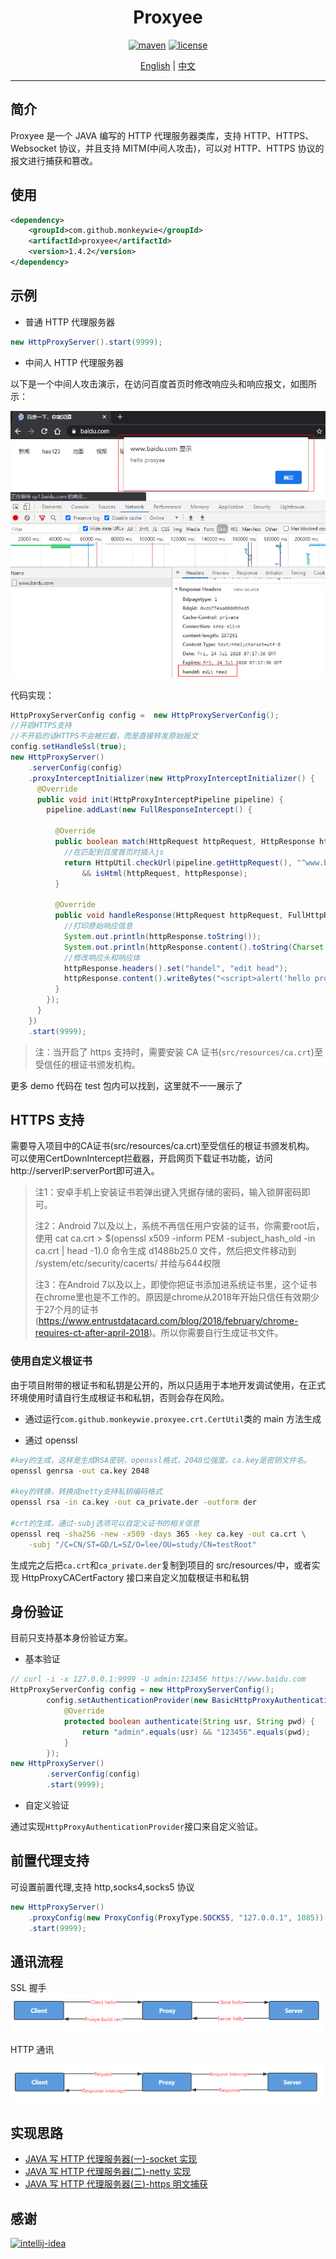 <div align="center">
  <h1>Proxyee</h1>
  <p>
  
  [![maven](https://img.shields.io/maven-central/v/com.github.monkeywie/proxyee.svg)](https://search.maven.org/search?q=com.github.monkeywie)
  [![license](https://img.shields.io/github/license/monkeywie/proxyee.svg)](https://opensource.org/licenses/MIT)

  </p>
  <p>

  [English](/README.md) | [中文](/README_zh-CN.md)

  </p>
</div>

---

## 简介

Proxyee 是一个 JAVA 编写的 HTTP 代理服务器类库，支持 HTTP、HTTPS、Websocket 协议，并且支持 MITM(中间人攻击)，可以对 HTTP、HTTPS 协议的报文进行捕获和篡改。

## 使用

```xml
<dependency>
    <groupId>com.github.monkeywie</groupId>
    <artifactId>proxyee</artifactId>
    <version>1.4.2</version>
</dependency>
```

## 示例

- 普通 HTTP 代理服务器

```java
new HttpProxyServer().start(9999);
```

- 中间人 HTTP 代理服务器

以下是一个中间人攻击演示，在访问百度首页时修改响应头和响应报文，如图所示：

![20200724152245](https://raw.githubusercontent.com/monkeyWie/pic-bed/master/proxyee/20200724152245.png)

代码实现：

```java
HttpProxyServerConfig config =  new HttpProxyServerConfig();
//开启HTTPS支持
//不开启的话HTTPS不会被拦截，而是直接转发原始报文
config.setHandleSsl(true);
new HttpProxyServer()
    .serverConfig(config)
    .proxyInterceptInitializer(new HttpProxyInterceptInitializer() {
      @Override
      public void init(HttpProxyInterceptPipeline pipeline) {
        pipeline.addLast(new FullResponseIntercept() {

          @Override
          public boolean match(HttpRequest httpRequest, HttpResponse httpResponse, HttpProxyInterceptPipeline pipeline) {
            //在匹配到百度首页时插入js
            return HttpUtil.checkUrl(pipeline.getHttpRequest(), "^www.baidu.com$")
                && isHtml(httpRequest, httpResponse);
          }

          @Override
          public void handleResponse(HttpRequest httpRequest, FullHttpResponse httpResponse, HttpProxyInterceptPipeline pipeline) {
            //打印原始响应信息
            System.out.println(httpResponse.toString());
            System.out.println(httpResponse.content().toString(Charset.defaultCharset()));
            //修改响应头和响应体
            httpResponse.headers().set("handel", "edit head");
            httpResponse.content().writeBytes("<script>alert('hello proxyee')</script>".getBytes());
          }
        });
      }
    })
    .start(9999);
```

> 注：当开启了 https 支持时，需要安装 CA 证书(`src/resources/ca.crt`)至受信任的根证书颁发机构。

更多 demo 代码在 test 包内可以找到，这里就不一一展示了

## HTTPS 支持

需要导入项目中的CA证书(src/resources/ca.crt)至受信任的根证书颁发机构。
可以使用CertDownIntercept拦截器，开启网页下载证书功能，访问http://serverIP:serverPort即可进入。

> 注1：安卓手机上安装证书若弹出键入凭据存储的密码，输入锁屏密码即可。
> 
> 注2：Android 7以及以上，系统不再信任用户安装的证书，你需要root后，使用
> cat ca.crt > $(openssl x509 -inform PEM -subject_hash_old -in ca.crt  | head -1).0
> 命令生成 d1488b25.0 文件，然后把文件移动到
> /system/etc/security/cacerts/
> 并给与644权限
> 
> 注3：在Android 7以及以上，即使你把证书添加进系统证书里，这个证书在chrome里也是不工作的。原因是chrome从2018年开始只信任有效期少于27个月的证书(https://www.entrustdatacard.com/blog/2018/february/chrome-requires-ct-after-april-2018)。所以你需要自行生成证书文件。

### 使用自定义根证书

由于项目附带的根证书和私钥是公开的，所以只适用于本地开发调试使用，在正式环境使用时请自行生成根证书和私钥，否则会存在风险。

- 通过运行`com.github.monkeywie.proxyee.crt.CertUtil`类的 main 方法生成

- 通过 openssl

```sh
#key的生成，这样是生成RSA密钥，openssl格式，2048位强度。ca.key是密钥文件名。
openssl genrsa -out ca.key 2048

#key的转换，转换成netty支持私钥编码格式
openssl rsa -in ca.key -out ca_private.der -outform der

#crt的生成，通过-subj选项可以自定义证书的相关信息
openssl req -sha256 -new -x509 -days 365 -key ca.key -out ca.crt \
    -subj "/C=CN/ST=GD/L=SZ/O=lee/OU=study/CN=testRoot"
```

生成完之后把`ca.crt`和`ca_private.der`复制到项目的 src/resources/中，或者实现 HttpProxyCACertFactory 接口来自定义加载根证书和私钥

## 身份验证

目前只支持基本身份验证方案。

- 基本验证

```java
// curl -i -x 127.0.0.1:9999 -U admin:123456 https://www.baidu.com
HttpProxyServerConfig config = new HttpProxyServerConfig();
        config.setAuthenticationProvider(new BasicHttpProxyAuthenticationProvider() {
            @Override
            protected boolean authenticate(String usr, String pwd) {
                return "admin".equals(usr) && "123456".equals(pwd);
            }
        });
new HttpProxyServer()
        .serverConfig(config)
        .start(9999);
```

- 自定义验证

通过实现`HttpProxyAuthenticationProvider`接口来自定义验证。

## 前置代理支持

可设置前置代理,支持 http,socks4,socks5 协议

```java
new HttpProxyServer()
    .proxyConfig(new ProxyConfig(ProxyType.SOCKS5, "127.0.0.1", 1085))  //使用socks5二级代理
    .start(9999);
```

## 通讯流程

SSL 握手
![SSL握手](https://raw.githubusercontent.com/monkeyWie/pic-bed/master/proxyee/20190918134332.png)

HTTP 通讯

![HTTP通讯](https://raw.githubusercontent.com/monkeyWie/pic-bed/master/proxyee/20190918134232.png)

## 实现思路

- [JAVA 写 HTTP 代理服务器(一)-socket 实现](https://segmentfault.com/a/1190000011810997)
- [JAVA 写 HTTP 代理服务器(二)-netty 实现](https://segmentfault.com/a/1190000011811082)
- [JAVA 写 HTTP 代理服务器(三)-https 明文捕获](https://segmentfault.com/a/1190000011811150)

## 感谢

[![intellij-idea](idea.svg)](https://www.jetbrains.com/?from=proxyee)
